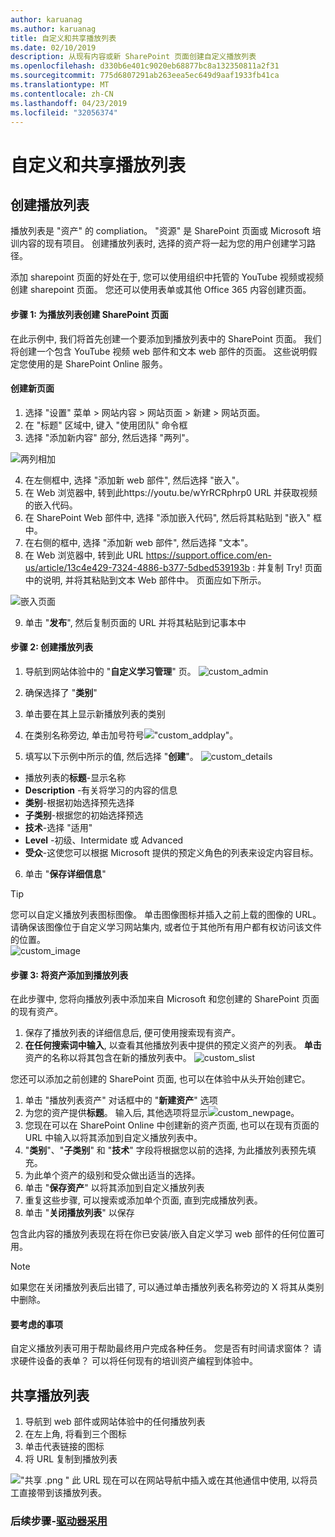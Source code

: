 ```yaml
---
author: karuanag
ms.author: karuanag
title: 自定义和共享播放列表
ms.date: 02/10/2019
description: 从现有内容或新 SharePoint 页面创建自定义播放列表
ms.openlocfilehash: d330b6e401c9020eb68877bc8a132350811a2f31
ms.sourcegitcommit: 775d6807291ab263eea5ec649d9aaf1933fb41ca
ms.translationtype: MT
ms.contentlocale: zh-CN
ms.lasthandoff: 04/23/2019
ms.locfileid: "32056374"
---
```

# <a name="customize-and-share-playlists"></a>自定义和共享播放列表

## <a name="create-a-playlist"></a>创建播放列表

播放列表是 "资产" 的 compliation。 "资源" 是 SharePoint 页面或 Microsoft 培训内容的现有项目。 创建播放列表时, 选择的资产将一起为您的用户创建学习路径。  

添加 sharepoint 页面的好处在于, 您可以使用组织中托管的 YouTube 视频或视频创建 sharepoint 页面。 您还可以使用表单或其他 Office 365 内容创建页面。  

#### <a name="step-1-create-a-sharepoint-page-for-your-playlist"></a>步骤 1: 为播放列表创建 SharePoint 页面
在此示例中, 我们将首先创建一个要添加到播放列表中的 SharePoint 页面。 我们将创建一个包含 YouTube 视频 web 部件和文本 web 部件的页面。  这些说明假定您使用的是 SharePoint Online 服务。 

#### <a name="create-a-new-page"></a>创建新页面
1.  选择 "设置" 菜单 > 网站内容 > 网站页面 > 新建 > 网站页面。
2.  在 "标题" 区域中, 键入 "使用团队" 命令框
3.  选择 "添加新内容" 部分, 然后选择 "两列"。

![两列相加](media/clo365addtwocolumn.png)

4.  在左侧框中, 选择 "添加新 web 部件", 然后选择 "嵌入"。 
5.  在 Web 浏览器中, 转到此https://youtu.be/wYrRCRphrp0 URL 并获取视频的嵌入代码。 
6.  在 SharePoint Web 部件中, 选择 "添加嵌入代码", 然后将其粘贴到 "嵌入" 框中。 
7.  在右侧的框中, 选择 "添加新 web 部件", 然后选择 "文本"。 
8.  在 Web 浏览器中, 转到此 URL https://support.office.com/en-us/article/13c4e429-7324-4886-b377-5dbed539193b : 并复制 Try! 页面中的说明, 并将其粘贴到文本 Web 部件中。 页面应如下所示。 

![嵌入页面](media/clo365teamscommandbox.png)

9.  单击 "**发布**", 然后复制页面的 URL 并将其粘贴到记事本中

#### <a name="step-2-create-the-playlist"></a>步骤 2: 创建播放列表

1. 导航到网站体验中的 "**自定义学习管理**" 页。
![custom_admin](media/custom_admin.png)
1. 确保选择了 "**类别**" 
1. 单击要在其上显示新播放列表的类别
1. 在类别名称旁边, 单击加号符号!["custom_addplay"。](media/custom_addplay.png)

1. 填写以下示例中所示的值, 然后选择 "**创建**"。 
![custom_details](media/custom_details.png)
- 播放列表的**标题**-显示名称
- **Description** -有关将学习的内容的信息
- **类别**-根据初始选择预先选择
- **子类别**-根据您的初始选择预选
- **技术**-选择 "适用"
- **Level** -初级、Intermidate 或 Advanced
- **受众**-这使您可以根据 Microsoft 提供的预定义角色的列表来设定内容目标。

6. 单击 "**保存详细信息**"

> [!TIP]
> 您可以自定义播放列表图标图像。  单击图像图标并插入之前上载的图像的 URL。  请确保该图像位于自定义学习网站集内, 或者位于其他所有用户都有权访问该文件的位置。  
![custom_image](media/custom_image.png)

#### <a name="step-3-add-assets-to-the-playlist"></a>步骤 3: 将资产添加到播放列表
在此步骤中, 您将向播放列表中添加来自 Microsoft 和您创建的 SharePoint 页面的现有资产。 

1. 保存了播放列表的详细信息后, 便可使用搜索现有资产。
1. **在任何搜索词中输入**, 以查看其他播放列表中提供的预定义资产的列表。 **单击**资产的名称以将其包含在新的播放列表中。
![custom_slist](media/custom_slist.png)

您还可以添加之前创建的 SharePoint 页面, 也可以在体验中从头开始创建它。

1. 单击 "播放列表资产" 对话框中的 "**新建资产**" 选项
1. 为您的资产提供**标题**。 输入后, 其他选项将显示![custom_newpage。](media/custom_newpage.png)
1. 您现在可以在 SharePoint Online 中创建新的资产页面, 也可以在现有页面的 URL 中输入以将其添加到自定义播放列表中。 
1. "**类别**"、"**子类别**" 和 "**技术**" 字段将根据您以前的选择, 为此播放列表预先填充。
1. 为此单个资产的级别和受众做出适当的选择。  
1. 单击 "**保存资产**" 以将其添加到自定义播放列表
1. 重复这些步骤, 可以搜索或添加单个页面, 直到完成播放列表。 
1. 单击 "**关闭播放列表**" 以保存

包含此内容的播放列表现在将在你已安装/嵌入自定义学习 web 部件的任何位置可用。 

> [!NOTE]
> 如果您在关闭播放列表后出错了, 可以通过单击播放列表名称旁边的 X 将其从类别中删除。  

#### <a name="things-to-think-about"></a>要考虑的事项

自定义播放列表可用于帮助最终用户完成各种任务。  您是否有时间请求窗体？  请求硬件设备的表单？  可以将任何现有的培训资产编程到体验中。  

## <a name="share-playlists"></a>共享播放列表

1. 导航到 web 部件或网站体验中的任何播放列表
1. 在左上角, 将看到三个图标
1. 单击代表链接的图标
1. 将 URL 复制到播放列表

!["共享 .png](media/share.png) " 此 URL 现在可以在网站导航中插入或在其他通信中使用, 以将员工直接带到该播放列表。 

### <a name="next-steps---drive-adoptiondriveadoptionmd"></a>后续步骤-[驱动器采用](driveadoption.md)
